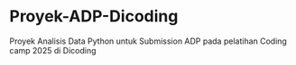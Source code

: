 # Proyek-ADP-Dicoding
Proyek Analisis Data Python untuk Submission ADP pada pelatihan Coding camp 2025 di Dicoding

